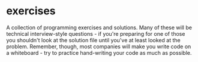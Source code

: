 exercises
=========

A collection of programming exercises and solutions. Many of these will be technical interview-style questions - if you're preparing for one of those you shouldn't look at the solution file until you've at least looked at the problem. Remember, though, most companies will make you write code on a whiteboard - try to practice hand-writing your code as much as possible.
